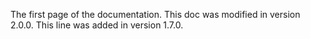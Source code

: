 The first page of the documentation. This doc was modified in version 2.0.0.
This line was added in version 1.7.0.